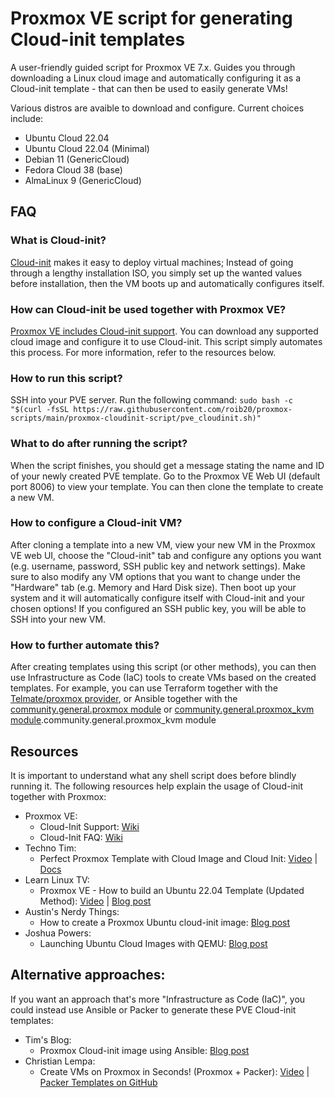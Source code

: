 # Proxmox VE script for generating Cloud-init templates

A user-friendly guided script for Proxmox VE 7.x. Guides you through downloading a Linux cloud image and automatically configuring it as a Cloud-init template - that can then be used to easily generate VMs!

Various distros are avaible to download and configure. Current choices include:
- Ubuntu Cloud 22.04
- Ubuntu Cloud 22.04 (Minimal)
- Debian 11 (GenericCloud)
- Fedora Cloud 38 (base)
- AlmaLinux 9 (GenericCloud)

## FAQ
### What is Cloud-init?
[Cloud-init](https://cloudinit.readthedocs.io/) makes it easy to deploy virtual machines; Instead of going through a lengthy installation ISO, you simply set up the wanted values before installation, then the VM boots up and automatically configures itself.

### How can Cloud-init be used together with Proxmox VE?

[Proxmox VE includes Cloud-init support](https://pve.proxmox.com/wiki/Cloud-Init_Support). You can download any supported cloud image and configure it to use Cloud-init. This script simply automates this process. For more information, refer to the resources below.

### How to run this script?
SSH into your PVE server.
Run the following command: `sudo bash -c "$(curl -fsSL https://raw.githubusercontent.com/roib20/proxmox-scripts/main/proxmox-cloudinit-script/pve_cloudinit.sh)"`

### What to do after running the script?
When the script finishes, you should get a message stating the name and ID of your newly created PVE template. Go to the Proxmox VE Web UI (default port 8006) to view your template. You can then clone the template to create a new VM.

### How to configure a Cloud-init VM?
After cloning a template into a new VM, view your new VM in the Proxmox VE web UI, choose the "Cloud-init" tab and configure any options you want (e.g. username, password, SSH public key and network settings). Make sure to also modify any VM options that you want to change under the "Hardware" tab (e.g. Memory and Hard Disk size). Then boot up your system and it will automatically configure itself with Cloud-init and your chosen options! If you configured an SSH public key, you will be able to SSH into your new VM.

### How to further automate this?
After creating templates using this script (or other methods), you can then use Infrastructure as Code (IaC) tools to create VMs based on the created templates. For example, you can use Terraform together with the [Telmate/proxmox provider](https://registry.terraform.io/providers/Telmate/proxmox/latest), or Ansible together with the [community.general.proxmox module](https://docs.ansible.com/ansible/latest/collections/community/general/proxmox_module.html) or [community.general.proxmox_kvm module](https://docs.ansible.com/ansible/latest/collections/community/general/proxmox_kvm_module.html).community.general.proxmox_kvm module


## Resources
It is important to understand what any shell script does before blindly running it. The following resources help explain the usage of Cloud-init together with Proxmox:
- Proxmox VE:
	+ Cloud-Init Support: [Wiki](https://pve.proxmox.com/wiki/Cloud-Init_Support)
	+ Cloud-Init FAQ: [Wiki](https://pve.proxmox.com/wiki/Cloud-Init_FAQ)
- Techno Tim:
	+ Perfect Proxmox Template with Cloud Image and Cloud Init: [Video](https://youtu.be/shiIi38cJe4) | [Docs](https://docs.technotim.live/posts/cloud-init-cloud-image/)
- Learn Linux TV:
	 + Proxmox VE - How to build an Ubuntu 22.04 Template (Updated Method): [Video](https://youtu.be/MJgIm03Jxdo) | [Blog post](https://www.learnlinux.tv/proxmox-ve-how-to-build-an-ubuntu-22-04-template-updated-method/)
- Austin's Nerdy Things:
	+ How to create a Proxmox Ubuntu cloud-init image: [Blog post](https://austinsnerdythings.com/2021/08/30/how-to-create-a-proxmox-ubuntu-cloud-init-image/)
- Joshua Powers:
	+ Launching Ubuntu Cloud Images with QEMU: [Blog post](https://powersj.io/posts/ubuntu-qemu-cli/)
	
## Alternative approaches:

If you want an approach that's more "Infrastructure as Code (IaC)", you could instead use Ansible or Packer to generate these PVE Cloud-init templates:

- Tim's Blog:
	+ Proxmox Cloud-init image using Ansible: [Blog post](https://www.timatlee.com/post/proxmox-cloudinit-image-ansible/)
- Christian Lempa:
	+ Create VMs on Proxmox in Seconds! (Proxmox + Packer): [Video](https://youtu.be/1nf3WOEFq1Y) | [Packer Templates on GitHub](https://github.com/christianlempa/boilerplates/tree/main/packer/proxmox)
